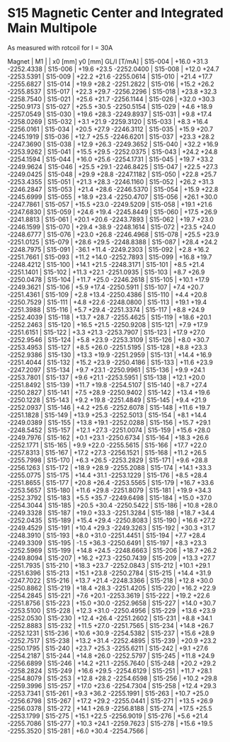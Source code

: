 S15 Magnetic Center and Integrated Main Multipole
=================================================

As measured with rotcoil for I =  30A

Magnet  |             M1               |
        | x0 [mm]  y0 [mm] GL/I [T/mA] |
S15-004 |   +16.0    +31.3 -2252.4338  |
S15-006 |   +19.6    +23.5 -2252.0400  |
S15-008 |   +12.0    +24.7 -2253.5391  |
S15-009 |   +22.2    +21.6 -2255.0614  |
S15-010 |   +21.4    +17.7 -2255.6827  |
S15-014 |   +19.9    +28.2 -2251.2822  |
S15-016 |   +15.2    +26.2 -2255.8537  |
S15-017 |   +22.3    +29.7 -2256.2296  |
S15-018 |   +23.8    +32.3 -2258.7540  |
S15-021 |   +25.6    +21.7 -2256.1144  |
S15-026 |   +32.0    +30.3 -2250.9173  |
S15-027 |   +25.5    +30.5 -2250.5154  |
S15-029 |    +4.6    +18.9 -2257.0549  |
S15-030 |   +19.6    +28.3 -2249.8937  |
S15-031 |    +9.8    +17.4 -2258.0269  |
S15-032 |    +3.1    +21.9 -2259.3120  |
S15-033 |    +8.3    +16.4 -2256.0161  |
S15-034 |   +20.5    +27.9 -2246.3112  |
S15-035 |   +15.9    +20.7 -2245.1919  |
S15-036 |   +12.7    +25.5 -2246.6201  |
S15-037 |   +23.3    +28.2 -2247.3690  |
S15-038 |   +12.9    +26.3 -2249.3652  |
S15-040 |   +32.2    +16.9 -2253.9262  |
S15-041 |   +15.5    +29.5 -2252.0375  |
S15-043 |   +24.2    +24.8 -2254.1594  |
S15-044 |   +16.0    +25.6 -2254.1731  |
S15-045 |   +19.7    +33.2 -2249.9624  |
S15-046 |   +25.5    +29.1 -2246.8425  |
S15-047 |   +22.5    +27.3 -2249.0425  |
S15-048 |   +29.9    +28.8 -2247.1182  |
S15-050 |   +22.8    +25.7 -2253.4355  |
S15-051 |   +21.3    +28.3 -2246.1160  |
S15-052 |   +26.2    +31.3 -2246.2847  |
S15-053 |   +21.4    +28.6 -2246.5370  |
S15-054 |   +15.9    +22.8 -2245.6999  |
S15-055 |   +18.9    +23.4 -2250.4707  |
S15-056 |   +26.1    +30.0 -2247.7861  |
S15-057 |   +15.5    +23.0 -2249.5209  |
S15-058 |   +19.1    +21.6 -2247.6830  |
S15-059 |   +24.6    +19.4 -2245.8449  |
S15-060 |   +17.5    +26.9 -2241.8813  |
S15-061 |   +20.1    +20.6 -2243.7893  |
S15-062 |   +19.7    +23.0 -2246.1599  |
S15-070 |   +29.4    +38.9 -2248.1614  |
S15-072 |   +23.5    +24.0 -2248.6777  |
S15-076 |   +23.0    +26.8 -2246.4968  |
S15-078 |   +25.5    +23.9 -2251.0125  |
S15-079 |   +28.6    +29.5 -2248.8388  |
S15-087 |   +28.4    +24.2 -2248.7975  |
S15-091 |   -36.1    +11.4 -2249.2303  |
S15-092 |    +2.8    +16.2 -2251.7661  |
S15-093 |   +11.2    +14.0 -2252.7893  |
S15-099 |   +16.8    +19.7 -2248.4212  |
S15-100 |   +14.1    +21.5 -2248.3171  |
S15-101 |    +8.5    +21.4 -2251.1401  |
S15-102 |   +11.3    +22.1 -2251.0935  |
S15-103 |    +8.7    +26.9 -2250.0478  |
S15-104 |   +11.7    +25.0 -2246.2618  |
S15-105 |   +10.1    +17.9 -2249.3621  |
S15-106 |    +5.9    +17.4 -2250.5911  |
S15-107 |    +7.4    +20.7 -2251.4361  |
S15-109 |    +2.8    +13.4 -2250.4386  |
S15-110 |    +4.4    +20.8 -2250.7529  |
S15-111 |    +4.8    +22.6 -2248.0800  |
S15-113 |   +19.1    +19.4 -2251.3988  |
S15-116 |    +5.7    +29.4 -2251.3374  |
S15-117 |    +8.8    +24.9 -2252.4039  |
S15-118 |   +13.7    +28.7 -2255.4625  |
S15-119 |   +18.6    +20.1 -2252.2463  |
S15-120 |   +16.5    +21.5 -2250.9208  |
S15-121 |    +7.9    +17.9 -2251.6151  |
S15-122 |    +3.3    +21.3 -2253.7907  |
S15-123 |   +17.9    +27.0 -2252.9546  |
S15-124 |    +5.8    +23.9 -2253.3109  |
S15-126 |    +8.0    +30.7 -2253.4953  |
S15-127 |    +8.5    +26.0 -2251.5195  |
S15-128 |    +8.8    +23.3 -2252.9386  |
S15-130 |   +13.3    +19.9 -2251.2959  |
S15-131 |   +14.4    +16.9 -2251.4044  |
S15-132 |   +15.2    +23.9 -2250.4186  |
S15-133 |   +11.6    +23.9 -2247.2097  |
S15-134 |    +9.7    +23.1 -2250.9961  |
S15-136 |    +9.9    +24.1 -2253.7801  |
S15-137 |    +9.6    +21.1 -2253.5951  |
S15-138 |   +12.1    +20.0 -2251.8492  |
S15-139 |   +11.7    +19.8 -2254.5107  |
S15-140 |    +8.7    +27.4 -2250.2827  |
S15-141 |    +7.5    +28.9 -2250.9402  |
S15-142 |   +13.4    +19.6 -2250.1228  |
S15-143 |    +9.2    +19.8 -2251.4849  |
S15-145 |    +9.4    +21.9 -2252.0937  |
S15-146 |    +4.2    +25.6 -2252.6078  |
S15-148 |   +11.6    +19.7 -2251.1828  |
S15-149 |   +13.9    +25.3 -2252.5013  |
S15-154 |    +8.1    +14.4 -2249.0389  |
S15-155 |   +13.8    +19.1 -2252.0288  |
S15-156 |   +15.7    +29.1 -2248.5452  |
S15-157 |   +12.1    +27.3 -2251.0074  |
S15-159 |   +15.6    +28.0 -2249.7976  |
S15-162 |    +0.1    +23.1 -2250.6734  |
S15-164 |   +18.3    +26.6 -2252.1771  |
S15-165 |    +9.9    +22.0 -2255.5615  |
S15-166 |   +17.7    +22.0 -2257.8313  |
S15-167 |   +17.2    +27.3 -2256.1521  |
S15-168 |   +11.2    +26.5 -2255.7998  |
S15-170 |    +6.3    +26.5 -2253.2829  |
S15-171 |    +9.6    +28.8 -2256.1263  |
S15-172 |   +18.9    +28.9 -2255.2088  |
S15-174 |   +14.1    +33.3 -2255.0775  |
S15-175 |   +14.4    +31.1 -2253.1229  |
S15-176 |    +8.5    +28.4 -2251.8655  |
S15-177 |   +20.8    +26.4 -2253.5565  |
S15-179 |   +16.7    +33.6 -2253.5657  |
S15-180 |   +11.6    +29.8 -2251.8079  |
S15-181 |   +19.9    +34.3 -2252.3792  |
S15-183 |    +5.5    +35.7 -2249.6498  |
S15-184 |   +15.0    +37.0 -2254.3044  |
S15-185 |   +20.5    +30.4 -2250.5422  |
S15-186 |   +10.8    +28.0 -2249.3328  |
S15-187 |   +19.0    +33.3 -2251.3284  |
S15-188 |   +18.7    +34.4 -2252.0435  |
S15-189 |   +15.4    +29.4 -2250.8083  |
S15-190 |   +16.6    +27.2 -2249.4529  |
S15-191 |   +10.4    +29.3 -2249.3263  |
S15-192 |   +30.3    +31.7 -2248.3910  |
S15-193 |    +8.0    +31.0 -2251.4451  |
S15-194 |    +7.7    +28.4 -2249.3309  |
S15-195 |    -1.5    +36.3 -2250.6491  |
S15-197 |    +8.3    +23.3 -2252.5969  |
S15-199 |   +14.8    +24.5 -2248.6663  |
S15-206 |   +18.7    +26.2 -2249.8094  |
S15-207 |   +16.2    +27.3 -2250.7439  |
S15-209 |   +13.3    +27.7 -2251.7935  |
S15-210 |   +18.3    +23.7 -2252.0843  |
S15-212 |   +10.1    +29.1 -2251.6396  |
S15-213 |   +15.1    +23.8 -2250.2784  |
S15-215 |   +14.4    +31.9 -2247.7022  |
S15-216 |   +13.7    +21.4 -2248.3366  |
S15-218 |   +12.8    +30.0 -2250.8862  |
S15-219 |   +18.4    +28.3 -2251.4205  |
S15-220 |   +16.2    +22.9 -2254.2845  |
S15-221 |    +7.6    +20.1 -2253.3619  |
S15-222 |   +19.2    +22.6 -2251.8756  |
S15-223 |   +15.0    +30.0 -2252.9658  |
S15-227 |   +14.0    +30.7 -2253.5100  |
S15-228 |   +12.3    +31.0 -2250.4956  |
S15-229 |   +13.6    +23.9 -2252.0530  |
S15-230 |   +12.4    +26.4 -2251.2602  |
S15-231 |    +8.8    +34.1 -2252.8883  |
S15-232 |   +11.5    +27.0 -2251.7565  |
S15-234 |   +14.8    +26.7 -2252.1231  |
S15-236 |   +10.6    +30.9 -2254.5382  |
S15-237 |   +15.6    +28.9 -2252.7517  |
S15-238 |   +13.2    +31.4 -2252.4895  |
S15-239 |   +20.9    +23.2 -2250.1795  |
S15-240 |   +23.7    +25.3 -2255.6211  |
S15-242 |    +9.1    +27.6 -2254.2187  |
S15-244 |   +14.8    +26.0 -2252.5797  |
S15-245 |   +11.8    +24.9 -2256.6899  |
S15-246 |   +14.2    +21.1 -2255.7640  |
S15-248 |   +20.2    +29.2 -2258.2824  |
S15-249 |   +16.6    +29.5 -2254.6129  |
S15-251 |   +11.7    +28.1 -2254.8079  |
S15-253 |   +12.8    +28.2 -2254.6598  |
S15-256 |   +10.2    +29.8 -2259.3996  |
S15-257 |   +17.0    +23.6 -2254.7304  |
S15-258 |   +12.4    +29.3 -2253.7341  |
S15-261 |    +9.3    +36.2 -2255.1991  |
S15-263 |   +10.7    +25.0 -2256.6798  |
S15-267 |   +17.2    +29.2 -2255.0441  |
S15-271 |   +13.5    +26.9 -2256.0378  |
S15-272 |   +14.1    +26.9 -2256.8188  |
S15-274 |   +17.5    +25.5 -2253.1799  |
S15-275 |   +15.1    +22.5 -2256.9019  |
S15-276 |    +5.6    +21.4 -2255.7086  |
S15-277 |   +10.3    +24.1 -2259.7623  |
S15-278 |   +15.6    +19.5 -2255.3520  |
S15-281 |    +6.0    +30.4 -2254.7566  |
